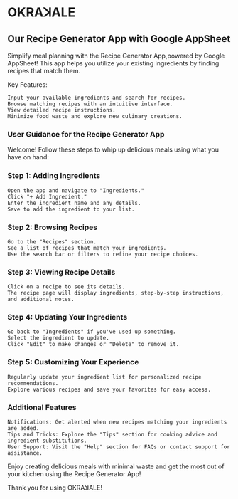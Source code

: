 # OKRAꓘALE

## Our Recipe Generator App with Google AppSheet 
Simplify meal planning with the Recipe Generator App,powered by Google AppSheet! This app helps you utilize your existing ingredients by finding recipes that match them.

Key Features:

    Input your available ingredients and search for recipes.
    Browse matching recipes with an intuitive interface.
    View detailed recipe instructions.
    Minimize food waste and explore new culinary creations.

### User Guidance for the Recipe Generator App 

Welcome! Follow these steps to whip up delicious meals using what you have on hand:

### Step 1: Adding Ingredients 

    Open the app and navigate to "Ingredients."
    Click "+ Add Ingredient."
    Enter the ingredient name and any details.
    Save to add the ingredient to your list.

### Step 2: Browsing Recipes 

    Go to the "Recipes" section.
    See a list of recipes that match your ingredients.
    Use the search bar or filters to refine your recipe choices.

### Step 3: Viewing Recipe Details 

    Click on a recipe to see its details.
    The recipe page will display ingredients, step-by-step instructions, and additional notes.

### Step 4: Updating Your Ingredients 

    Go back to "Ingredients" if you've used up something.
    Select the ingredient to update.
    Click "Edit" to make changes or "Delete" to remove it.

### Step 5: Customizing Your Experience 

    Regularly update your ingredient list for personalized recipe recommendations.
    Explore various recipes and save your favorites for easy access.

### Additional Features 

    Notifications: Get alerted when new recipes matching your ingredients are added.
    Tips and Tricks: Explore the "Tips" section for cooking advice and ingredient substitutions.
    User Support: Visit the "Help" section for FAQs or contact support for assistance.

Enjoy creating delicious meals with minimal waste and get the most out of your kitchen using the Recipe Generator App!

Thank you for using OKRAꓘALE!
